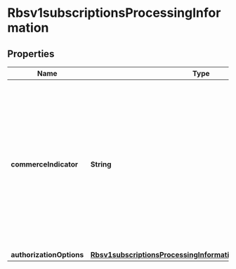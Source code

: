 
# Rbsv1subscriptionsProcessingInformation

## Properties
Name | Type | Description | Notes
------------ | ------------- | ------------- | -------------
**commerceIndicator** | **String** | Commerce Indicator is a way to identify the type of transaction. Some payment card companies use this information when determining discount rates.  Valid values: - &#x60;MOTO&#x60; - &#x60;RECURRING&#x60;  |  [optional]
**authorizationOptions** | [**Rbsv1subscriptionsProcessingInformationAuthorizationOptions**](Rbsv1subscriptionsProcessingInformationAuthorizationOptions.md) |  |  [optional]



